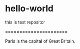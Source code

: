 # hello-world
this is test repositor

======================

Paris is the capital of Great Britain.

